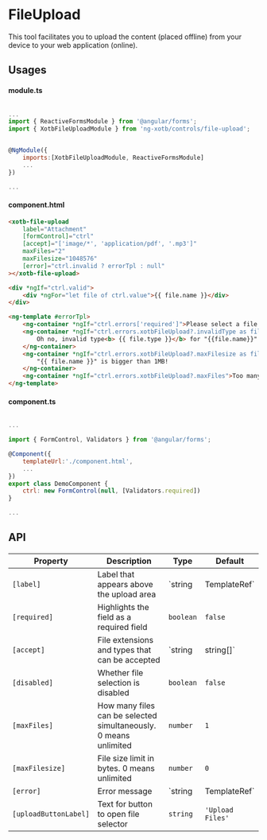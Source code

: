 # FileUpload

This tool facilitates you to upload the content (placed offline) from your device to your web application (online).


## Usages

#### module.ts
```javascript

...
import { ReactiveFormsModule } from '@angular/forms';
import { XotbFileUploadModule } from 'ng-xotb/controls/file-upload';


@NgModule({
    imports:[XotbFileUploadModule, ReactiveFormsModule]
    ...
})

...
```

#### component.html
```html
<xotb-file-upload
    label="Attachment"
    [formControl]="ctrl"
    [accept]="['image/*', 'application/pdf', '.mp3']"
    maxFiles="2"
    maxFilesize="1048576"
    [error]="ctrl.invalid ? errorTpl : null"
></xotb-file-upload>

<div *ngIf="ctrl.valid">
    <div *ngFor="let file of ctrl.value">{{ file.name }}</div>
</div>

<ng-template #errorTpl>
    <ng-container *ngIf="ctrl.errors['required']">Please select a file.</ng-container>
    <ng-container *ngIf="ctrl.errors.xotbFileUpload?.invalidType as file">
        Oh no, invalid type<b> {{ file.type }}</b> for "{{file.name}}"!
    </ng-container>
    <ng-container *ngIf="ctrl.errors.xotbFileUpload?.maxFilesize as file">
        "{{ file.name }}" is bigger than 1MB!
    </ng-container>
    <ng-container *ngIf="ctrl.errors.xotbFileUpload?.maxFiles">Too many files selected!<ng-container>
</ng-template>
```

#### component.ts
```javascript

...

import { FormControl, Validators } from '@angular/forms';

@Component({
    templateUrl:'./component.html',
    ...
})
export class DemoComponent {
    ctrl: new FormControl(null, [Validators.required])
}

...
```

## API
 
#### <xotb-file-upload>

| Property | Description | Type | Default |
| --- | --- | --- | --- |
| `[label]` | Label that appears above the upload area | `string | TemplateRef` |  |
| `[required]` | Highlights the field as a required field | `boolean` | `false` |
| `[accept]` | File extensions and types that can be accepted | `string | string[]` |  |
| `[disabled]` | Whether file selection is disabled | `boolean` | `false` |
| `[maxFiles]` | How many files can be selected simultaneously. 0 means unlimited | `number` | `1` |
| `[maxFilesize]` | File size limit in bytes. 0 means unlimited | `number` | `0` |
| `[error]` | Error message | `string | TemplateRef` |
| `[uploadButtonLabel]` | Text for button to open file selector | `string` | `'Upload Files'` |
